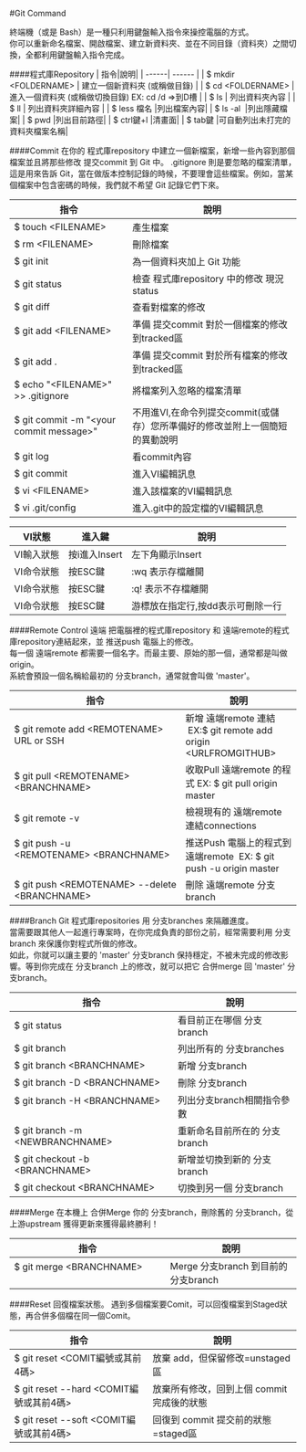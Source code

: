 #Git Command

終端機（或是 Bash）是一種只利用鍵盤輸入指令來操控電腦的方式。  
你可以重新命名檔案、開啟檔案、建立新資料夾、並在不同目錄（資料夾）之間切換，全都利用鍵盤輸入指令完成。

####程式庫Repository
| 指令|說明|
| ------| ------ | 
| $ mkdir \<FOLDERNAME> | 建立一個新資料夾 (或稱做目錄) | 
| $ cd \<FOLDERNAME>    | 進入一個資料夾 (或稱做切換目錄) EX: cd /d =>到D槽 | 
| $ ls                  | 列出資料夾內容 | 
| $ ll                  | 列出資料夾詳細內容 | 
| $ less 檔名           |列出檔案內容|
| $ ls -al              |列出隱藏檔案|
| $ pwd                 |列出目前路徑|
| $ ctrl鍵+l            |清畫面|
| $ tab鍵               |可自動列出未打完的資料夾檔案名稱|

####Commit
在你的 程式庫repository 中建立一個新檔案，新增一些內容到那個檔案並且將那些修改 提交commit 到 Git 中。
.gitignore 則是要忽略的檔案清單，這是用來告訴 Git，當在做版本控制記錄的時候，不要理會這些檔案。例如，當某個檔案中包含密碼的時候，我們就不希望 Git 記錄它們下來。

|指令|說明|
| ------| ------ |
| $ touch \<FILENAME>   |產生檔案|
| $ rm \<FILENAME>      |刪除檔案|
| $ git init            |為一個資料夾加上 Git 功能|
| $ git status          |檢查 程式庫repository 中的修改 現況status|
| $ git diff            |查看對檔案的修改|
| $ git add \<FILENAME> |準備 提交commit 對於一個檔案的修改到tracked區|
| $ git add .           |準備 提交commit 對於所有檔案的修改到tracked區|
| $ echo "\<FILENAME>" >> .gitignore       |將檔案列入忽略的檔案清單|
| $ git commit -m "\<your commit message>" |不用進VI,在命令列提交commit(或儲存）您所準備好的修改並附上一個簡短的異動說明|
| $ git log             |看commit內容|
| $ git commit          |進入VI編輯訊息|
| $ vi \<FILENAME>      |進入該檔案的VI編輯訊息|
| $ vi .git/config      |進入.git中的設定檔的VI編輯訊息|

|VI狀態|進入鍵|說明|
| ------| ------ | ------ |
|VI輸入狀態|按i進入Insert|左下角顯示Insert|
|VI命令狀態|按ESC鍵|:wq 表示存檔離開|
|VI命令狀態|按ESC鍵|:q! 表示不存檔離開|
|VI命令狀態|按ESC鍵|游標放在指定行,按dd表示可刪除一行|

####Remote Control 遠端
把電腦裡的程式庫repository 和 遠端remote的程式庫repository連結起來，並 推送push 電腦上的修改。     
每一個 遠端remote 都需要一個名字。而最主要、原始的那一個，通常都是叫做 origin。   
系統會預設一個名稱給最初的 分支branch，通常就會叫做 'master'。 

|指令|說明|
| ------| ------ | 
| $ git remote add \<REMOTENAME> URL or SSH     | 新增 遠端remote 連結  EX:$ git remote add origin \<URLFROMGITHUB> |
| $ git pull \<REMOTENAME> \<BRANCHNAME>        | 收取Pull 遠端remote 的程式 EX: $ git pull origin master|
| $ git remote -v                               | 檢視現有的 遠端remote 連結connections|
| $ git push -u \<REMOTENAME> \<BRANCHNAME>        | 推送Push 電腦上的程式到 遠端remote  EX: $ git push -u origin master|
| $ git push \<REMOTENAME> --delete \<BRANCHNAME>  |刪除 遠端remote 分支branch|

####Branch
Git 程式庫repositories 用 分支branches 來隔離進度。    
當需要跟其他人一起進行專案時，在你完成負責的部份之前，經常需要利用 分支branch 來保護你對程式所做的修改。    
如此，你就可以讓主要的 'master' 分支branch 保持穩定，不被未完成的修改影響。等到你完成在 分支branch 上的修改，就可以把它 合併merge 回 'master' 分支branch。

|指令|說明|
| ------| ------ |
| $ git status                        |看目前正在哪個 分支branch|
| $ git branch                        |列出所有的 分支branches|
| $ git branch \<BRANCHNAME>          |新增 分支branch|
| $ git branch -D \<BRANCHNAME>       |刪除 分支branch|
| $ git branch -H \<BRANCHNAME>       |列出分支branch相關指令參數|
| $ git branch -m \<NEWBRANCHNAME>    |重新命名目前所在的 分支branch|
| $ git checkout -b \<BRANCHNAME>     |新增並切換到新的 分支branch|
| $ git checkout \<BRANCHNAME>        |切換到另一個 分支branch|

####Merge 
在本機上 合併Merge 你的 分支branch，刪除舊的 分支branch，從 上游upstream 獲得更新來獲得最終勝利！

|指令|說明|
| ------| ------ |
| $ git merge \<BRANCHNAME>                        |Merge 分支branch 到目前的 分支branch|

####Reset
回復檔案狀態。
遇到多個檔案要Comit，可以回復檔案到Staged狀態，再合併多個檔在同一個Comit。

|指令|說明|
| ------| ------ |
| $ git reset \<COMIT編號或其前4碼>         | 放棄 add，但保留修改=unstaged區|
| $ git reset --hard \<COMIT編號或其前4碼>  | 放棄所有修改，回到上個 commit 完成後的狀態|
| $ git reset --soft \<COMIT編號或其前4碼>  | 回復到 commit 提交前的狀態=staged區|

